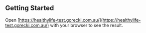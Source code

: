 ## Getting Started

Open [https://healthylife-test.gorecki.com.au/](https://healthylife-test.gorecki.com.au/) with your browser to see the result.


